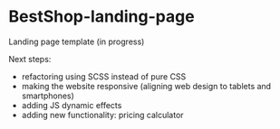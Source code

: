 # BestShop-landing-page
Landing page template (in progress)

Next steps:
- refactoring using SCSS instead of pure CSS
- making the website responsive (aligning web design to tablets and smartphones)
- adding JS dynamic effects
- adding new functionality: pricing calculator
